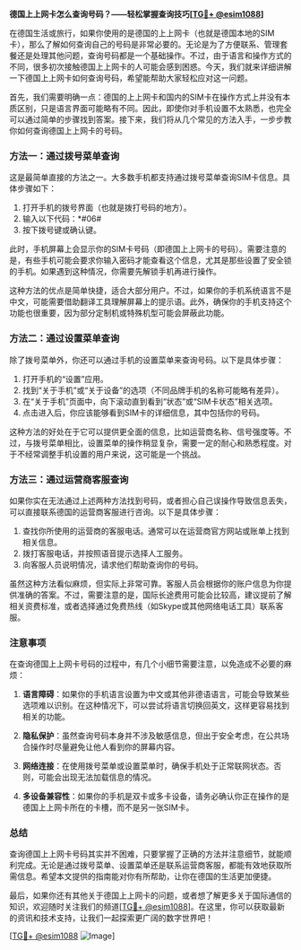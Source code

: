 **德国上上网卡怎么查询号码？——轻松掌握查询技巧[[TG💪+ @esim1088](https://t.me/s/esim1088)]**

在德国生活或旅行，如果你使用的是德国的上上网卡（也就是德国本地的SIM卡），那么了解如何查询自己的号码是非常必要的。无论是为了方便联系、管理套餐还是处理其他问题，查询号码都是一个基础操作。不过，由于语言和操作方式的不同，很多初次接触德国上上网卡的人可能会感到困惑。今天，我们就来详细讲解一下德国上上网卡如何查询号码，希望能帮助大家轻松应对这一问题。

首先，我们需要明确一点：德国的上上网卡和国内的SIM卡在操作方式上并没有本质区别，只是语言界面可能略有不同。因此，即使你对手机设置不太熟悉，也完全可以通过简单的步骤找到答案。接下来，我们将从几个常见的方法入手，一步步教你如何查询德国上上网卡的号码。

### 方法一：通过拨号菜单查询

这是最简单直接的方法之一。大多数手机都支持通过拨号菜单查询SIM卡信息。具体步骤如下：

1. 打开手机的拨号界面（也就是拨打号码的地方）。
2. 输入以下代码：*#06#
3. 按下拨号键或确认键。

此时，手机屏幕上会显示你的SIM卡号码（即德国上上网卡的号码）。需要注意的是，有些手机可能会要求你输入密码才能查看这个信息，尤其是那些设置了安全锁的手机。如果遇到这种情况，你需要先解锁手机再进行操作。

这种方法的优点是简单快捷，适合大部分用户。不过，如果你的手机系统语言不是中文，可能需要借助翻译工具理解屏幕上的提示语。此外，确保你的手机支持这个功能也很重要，因为部分定制机或特殊机型可能会屏蔽此功能。

### 方法二：通过设置菜单查询

除了拨号菜单外，你还可以通过手机的设置菜单来查询号码。以下是具体步骤：

1. 打开手机的“设置”应用。
2. 找到“关于手机”或“关于设备”的选项（不同品牌手机的名称可能略有差异）。
3. 在“关于手机”页面中，向下滚动直到看到“状态”或“SIM卡状态”相关选项。
4. 点击进入后，你应该能够看到SIM卡的详细信息，其中包括你的号码。

这种方法的好处在于它可以提供更全面的信息，比如运营商名称、信号强度等。不过，与拨号菜单相比，设置菜单的操作稍显复杂，需要一定的耐心和熟悉程度。对于不经常调整手机设置的用户来说，这可能是一个挑战。

### 方法三：通过运营商客服查询

如果你实在无法通过上述两种方法找到号码，或者担心自己误操作导致信息丢失，可以直接联系德国的运营商客服进行咨询。以下是具体步骤：

1. 查找你所使用的运营商的客服电话。通常可以在运营商官方网站或账单上找到相关信息。
2. 拨打客服电话，并按照语音提示选择人工服务。
3. 向客服人员说明情况，请求他们帮助查询你的号码。

虽然这种方法看似麻烦，但实际上非常可靠。客服人员会根据你的账户信息为你提供准确的答案。不过，需要注意的是，国际长途费用可能会比较高，建议提前了解相关资费标准，或者选择通过免费热线（如Skype或其他网络电话工具）联系客服。

### 注意事项

在查询德国上上网卡号码的过程中，有几个小细节需要注意，以免造成不必要的麻烦：

1. **语言障碍**：如果你的手机语言设置为中文或其他非德语语言，可能会导致某些选项难以识别。在这种情况下，可以尝试将语言切换回英文，这样更容易找到相关的功能。
   
2. **隐私保护**：虽然查询号码本身并不涉及敏感信息，但出于安全考虑，在公共场合操作时尽量避免让他人看到你的屏幕内容。

3. **网络连接**：在使用拨号菜单或设置菜单时，确保手机处于正常联网状态。否则，可能会出现无法加载信息的情况。

4. **多设备兼容性**：如果你的手机是双卡或多卡设备，请务必确认你正在操作的是德国上上网卡所在的卡槽，而不是另一张SIM卡。

### 总结

查询德国上上网卡号码其实并不困难，只要掌握了正确的方法并注意细节，就能顺利完成。无论是通过拨号菜单、设置菜单还是联系运营商客服，都能有效地获取所需信息。希望本文提供的指南能对你有所帮助，让你在德国的生活更加便捷。

最后，如果你还有其他关于德国上上网卡的问题，或者想了解更多关于国际通信的知识，欢迎随时关注我们的频道[[TG💪+ @esim1088](https://t.me/s/esim1088)]。在这里，你可以获取最新的资讯和技术支持，让我们一起探索更广阔的数字世界吧！

[[TG💪+ @esim1088](https://t.me/s/esim1088) ![Image](https://i.postimg.cc/4NQfJmqS/Snipaste-2025-05-13-00-14-12.png)]